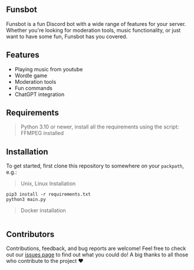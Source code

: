 ## Funsbot

Funsbot is a fun Discord bot with a wide range of features for your server. Whether you're looking for moderation tools, music functionality, or just want to have some fun, Funsbot has you covered.

## Features
- Playing music from youtube
- Wordle game
- Moderation tools
- Fun commands
- ChatGPT integration

## Requirements
> Python 3.10 or newer, install all the requirements using the script:
> FFMPEG installed 

## Installation 
To get started, first clone this repository to somewhere on your `packpath`, e.g.:

> Unix, Linux Installation

```shell
pip3 install -r requirements.txt
python3 main.py
```

> Docker installation

```shell
```

## Contributors
Contributions, feedback, and bug reports are welcome! Feel free to check out our [issues page](https://github.com/Funshayoo/Funsbot/issues) to find out what you could do! A big thanks to all those who contribute to the project ❤


